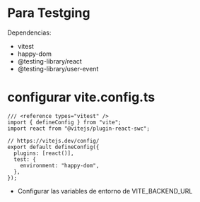 # Para Testging

Dependencias:

- vitest
- happy-dom
- @testing-library/react
- @testing-library/user-event

# configurar vite.config.ts

```
/// <reference types="vitest" />
import { defineConfig } from "vite";
import react from "@vitejs/plugin-react-swc";

// https://vitejs.dev/config/
export default defineConfig({
  plugins: [react()],
  test: {
    environment: "happy-dom",
  },
});
```

* Configurar las variables de entorno de VITE_BACKEND_URL
